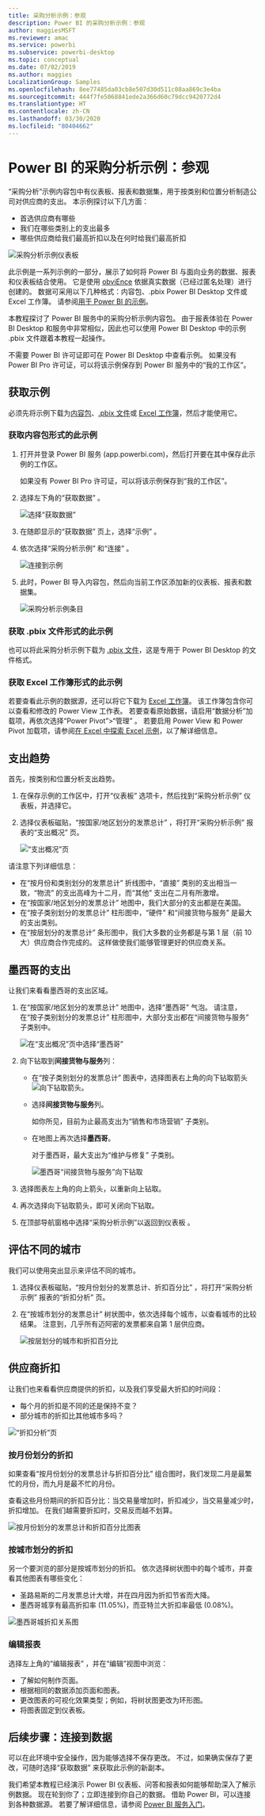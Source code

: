 ```yaml
---
title: 采购分析示例：参观
description: Power BI 的采购分析示例：参观
author: maggiesMSFT
ms.reviewer: amac
ms.service: powerbi
ms.subservice: powerbi-desktop
ms.topic: conceptual
ms.date: 07/02/2019
ms.author: maggies
LocalizationGroup: Samples
ms.openlocfilehash: 8ee77485da03cb8e507d30d511c08aa869c3e4ba
ms.sourcegitcommit: 444f7fe5068841ede2a366d60c79dcc9420772d4
ms.translationtype: HT
ms.contentlocale: zh-CN
ms.lasthandoff: 03/30/2020
ms.locfileid: "80404662"
---
```

# <a name="procurement-analysis-sample-for-power-bi-take-a-tour"></a>Power BI 的采购分析示例：参观

“采购分析”示例内容包中有仪表板、报表和数据集，用于按类别和位置分析制造公司对供应商的支出。 本示例探讨以下几方面：

* 首选供应商有哪些
* 我们在哪些类别上的支出最多
* 哪些供应商给我们最高折扣以及在何时给我们最高折扣

![采购分析示例仪表板](media/sample-procurement/procurement1.png)

此示例是一系列示例的一部分，展示了如何将 Power BI 与面向业务的数据、报表和仪表板结合使用。 它是使用 [obviEnce](http://www.obvience.com/) 依据真实数据（已经过匿名处理）进行创建的。 数据可采用以下几种格式：内容包、.pbix Power BI Desktop 文件或 Excel 工作簿。 请参阅[用于 Power BI 的示例](sample-datasets.md)。 

本教程探讨了 Power BI 服务中的采购分析示例内容包。 由于报表体验在 Power BI Desktop 和服务中非常相似，因此也可以使用 Power BI Desktop 中的示例 .pbix 文件跟着本教程一起操作。 

不需要 Power BI 许可证即可在 Power BI Desktop 中查看示例。 如果没有 Power BI Pro 许可证，可以将该示例保存到 Power BI 服务中的“我的工作区”。 

## <a name="get-the-sample"></a>获取示例

必须先将示例下载为[内容包](#get-the-content-pack-for-this-sample)、[.pbix 文件](#get-the-pbix-file-for-this-sample)或 [Excel 工作簿](#get-the-excel-workbook-for-this-sample)，然后才能使用它。

### <a name="get-the-content-pack-for-this-sample"></a>获取内容包形式的此示例

1. 打开并登录 Power BI 服务 (app.powerbi.com)，然后打开要在其中保存此示例的工作区。 

    如果没有 Power BI Pro 许可证，可以将该示例保存到“我的工作区”。

2. 选择左下角的“获取数据”  。

    ![选择“获取数据”](media/sample-datasets/power-bi-get-data.png)
3. 在随即显示的“获取数据”  页上，选择“示例”  。

4. 依次选择“采购分析示例”  和“连接”  。  
  
   ![连接到示例](media/sample-procurement/procurement1a.png)
   
5. 此时，Power BI 导入内容包，然后向当前工作区添加新的仪表板、报表和数据集。
   
   ![采购分析示例条目](media/sample-procurement/procurement-entry.png)
  
### <a name="get-the-pbix-file-for-this-sample"></a>获取 .pbix 文件形式的此示例

也可以将此采购分析示例下载为 [.pbix 文件](https://download.microsoft.com/download/D/5/3/D5390069-F723-413B-8D27-5888500516EB/Procurement%20Analysis%20Sample%20PBIX.pbix)，这是专用于 Power BI Desktop 的文件格式。 

### <a name="get-the-excel-workbook-for-this-sample"></a>获取 Excel 工作簿形式的此示例

若要查看此示例的数据源，还可以将它下载为 [Excel 工作簿](https://go.microsoft.com/fwlink/?LinkId=529784)。 该工作簿包含你可以查看和修改的 Power View 工作表。 若要查看原始数据，请启用“数据分析”加载项，再依次选择“Power Pivot”>“管理”  。 若要启用 Power View 和 Power Pivot 加载项，请参阅[在 Excel 中探索 Excel 示例](sample-datasets.md#explore-excel-samples-inside-excel)，以了解详细信息。


## <a name="spending-trends"></a>支出趋势
首先，按类别和位置分析支出趋势。  

1. 在保存示例的工作区中，打开“仪表板”  选项卡，然后找到“采购分析示例”  仪表板，并选择它。 
2. 选择仪表板磁贴，“按国家/地区划分的发票总计”  ，将打开“采购分析示例”  报表的“支出概况”  页。

    ![“支出概况”页](media/sample-procurement/procurement2.png)

请注意下列详细信息：

* 在“按月份和类别划分的发票总计”  折线图中，“直接”  类别的支出相当一致，“物流”  的支出高峰为十二月，而“其他”  支出在二月有所激增。
* 在“按国家/地区划分的发票总计”  地图中，我们大部分的支出都是在美国。
* 在“按子类别划分的发票总计”  柱形图中，“硬件”  和“间接货物与服务”  是最大的支出类别。
* 在“按层划分的发票总计”  条形图中，我们大多数的业务都是与第 1 层（前 10 大）供应商合作完成的。 这样做使我们能够管理更好的供应商关系。

## <a name="spending-in-mexico"></a>墨西哥的支出
让我们来看看墨西哥的支出区域。

1. 在“按国家/地区划分的发票总计”  地图中，选择“墨西哥”  气泡。 请注意，在“按子类别划分的发票总计”  柱形图中，大部分支出都在“间接货物与服务”  子类别中。

   ![在“支出概况”页中选择“墨西哥”](media/sample-procurement/pbi_procsample_spendmexico.png)
2. 向下钻取到**间接货物与服务**列：

   * 在“按子类别划分的发票总计”  图表中，选择图表右上角的向下钻取箭头![向下钻取箭头](media/sample-procurement/pbi_drilldown_icon.png)。
   * 选择**间接货物与服务**列。

      如你所见，目前为止最高支出为“销售和市场营销”  子类别。
   * 在地图上再次选择**墨西哥**。

      对于墨西哥，最大支出为“维护与修复”  子类别。

      ![墨西哥“间接货物与服务”向下钻取](media/sample-procurement/pbi_procsample_drill_mexico.png)
3. 选择图表左上角的向上箭头，以重新向上钻取。
4. 再次选择向下钻取箭头，即可关闭向下钻取。  
5. 在顶部导航窗格中选择“采购分析示例”以返回到仪表板  。

## <a name="evaluate-different-cities"></a>评估不同的城市
我们可以使用突出显示来评估不同的城市。

1. 选择仪表板磁贴，“按月份划分的发票总计、折扣百分比”  ，将打开“采购分析示例”  报表的“折扣分析”  页。
2. 在“按城市划分的发票总计”  树状图中，依次选择每个城市，以查看城市的比较结果。 注意到，几乎所有迈阿密的发票都来自第 1 层供应商。

   ![按层划分的城市和折扣百分比](media/sample-procurement/pbi_procsample_miamitreemap2.png)

## <a name="vendor-discounts"></a>供应商折扣
让我们也来看看供应商提供的折扣，以及我们享受最大折扣的时间段：
* 每个月的折扣是不同的还是保持不变？
* 部分城市的折扣比其他城市多吗？

![“折扣分析”页](media/sample-procurement/procurement4.png)

### <a name="discount-by-month"></a>按月份划分的折扣
如果查看“按月份划分的发票总计与折扣百分比”  组合图时，我们发现二月是最繁忙的月份，而九月是最不忙的月份。 

查看这些月份期间的折扣百分比：当交易量增加时，折扣减少，当交易量减少时，折扣增加。 在我们越需要折扣时，交易反而越不划算。

![按月份划分的发票总计和折扣百分比图表](media/sample-procurement/procurement5.png)

### <a name="discount-by-city"></a>按城市划分的折扣
另一个要浏览的部分是按城市划分的折扣。 依次选择树状图中的每个城市，并查看其他图表有哪些变化：

* 圣路易斯的二月发票总计大增，并在四月因为折扣节省而大降。
* 墨西哥城享有最高折扣率 (11.05%)，而亚特兰大折扣率最低 (0.08%)。

![墨西哥城折扣关系图](media/sample-procurement/procurement6.png)

### <a name="edit-the-report"></a>编辑报表
选择左上角的“编辑报表”  ，并在“编辑”视图中浏览：

* 了解如何制作页面。
* 根据相同的数据添加页面和图表。
* 更改图表的可视化效果类型；例如，将树状图更改为环形图。
* 将图表固定到仪表板。

## <a name="next-steps-connect-to-your-data"></a>后续步骤：连接到数据
可以在此环境中安全操作，因为能够选择不保存更改。 不过，如果确实保存了更改，可随时选择“获取数据”  来获取此示例的新副本。

我们希望本教程已经演示 Power BI 仪表板、问答和报表如何能够帮助深入了解示例数据。 现在轮到你了；立即连接到你自己的数据。 借助 Power BI，可以连接到各种数据源。 若要了解详细信息，请参阅 [Power BI 服务入门](service-get-started.md)。

